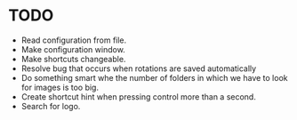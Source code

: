 TODO
====

* Read configuration from file.
* Make configuration window.
* Make shortcuts changeable.
* Resolve bug that occurs when rotations are saved automatically
* Do something smart whe the number of folders in which we have to look for images is too big.
* Create shortcut hint when pressing control more than a second.
* Search for logo.
